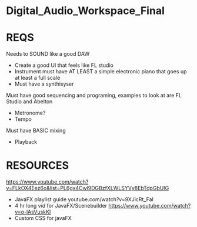 # Digital_Audio_Workspace_Final

REQS
=====
Needs to SOUND like a good DAW
 - Create a good UI that feels like FL studio
 - Instrument must have AT LEAST a simple electronic piano that goes up at least a full scale
 - Must have a synthisyser 

Must have good sequencing and programing, examples to look at are FL Studio and Abelton
 - Metronome?
 - Tempo 

Must have BASIC mixing
 - Playback


RESOURCES 
=====
https://www.youtube.com/watch?v=FLkOX4Eez6o&list=PL6gx4Cwl9DGBzfXLWLSYVy8EbTdpGbUIG
- JavaFX playlist guide
youtube.com/watch?v=9XJicRt_FaI
- 4 hr long vid for JavaFX/Scenebuilder
https://www.youtube.com/watch?v=o-lAsVuskKI
- Custom CSS for javaFX



